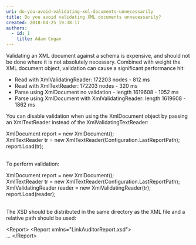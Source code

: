 ```yaml
---
uri: do-you-avoid-validating-xml-documents-unnecessarily
title: Do you avoid validating XML documents unnecessarily?
created: 2018-04-25 19:38:17
authors:
  - id: 1
    title: Adam Cogan
---
```





<span class='intro'> <p>Validating an XML document against a schema is expensive, and should not be done where it is not absolutely necessary. Combined with weight the XML document object, validation can cause a significant performance hit&#58;</p><ul><li>Read with XmlValidatingReader&#58; 172203 nodes - 812 ms</li><li>Read with XmlTextReader&#58; 172203 nodes - 320 ms</li><li>Parse using XmlDocument no validation - length 1619608 - 1052 ms</li><li>Parse using XmlDocument with XmlValidatingReader&#58; length 1619608 - 1862 ms</li></ul><p>You can disable validation when using the XmlDocument object by passing an XmlTextReader instead of the XmlValidatingTextReader&#58;​<br></p> </span>

<p class="ssw15-rteElement-CodeArea">​XmlDocument report = new XmlDocument();<br> XmlTextReader tr = new XmlTextReader(Configuration.LastReportPath);<br> report.Load(tr);<br></p><p><br>To perform validation&#58;<br></p><p class="ssw15-rteElement-CodeArea">XmlDocument report = new XmlDocument();<br> XmlTextReader tr = new XmlTextReader(Configuration.LastReportPath);<br> XmlValidatingReader reader = new XmlValidatingReader(tr);<br> report.Load(reader);<br></p><p><br>The XSD should be distributed in the same directory as the XML file and a relative path should be used&#58;<br></p><p class="ssw15-rteElement-CodeArea">&lt;Report&gt; &lt;Report xmlns=&quot;LinkAuditorReport.xsd&quot;&gt;<br> ... &lt;/Report&gt;​​<br></p>


